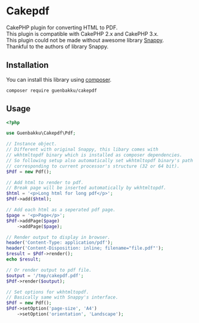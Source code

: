 # Cakepdf

CakePHP plugin for converting HTML to PDF.  
This plugin is compatible with CakePHP 2.x and CakePHP 3.x.  
This plugin could not be made without awesome library [Snappy](https://github.com/KnpLabs/snappy).  
Thankful to the authors of library Snappy.

## Installation

You can install this library using [composer](http://getcomposer.org).

```
composer require guenbakku/cakepdf
```

## Usage

```php
<?php

use Guenbakku\Cakepdf\Pdf;

// Instance object.
// Different with original Snappy, this libary comes with 
// wkhtmltopdf binary which is installed as composer dependencies. 
// So following setup also automatically set wkhtmltopdf binary's path 
// corresponding to current processor's structure (32 or 64 bit).
$Pdf = new Pdf();

// Add html to render to pdf.
// Break page will be inserted automatically by wkhtmltopdf.
$html = '<p>Long html for long pdf</p>';
$Pdf->add($html);

// Add each html as a seperated pdf page.
$page = '<p>Page</p>';
$Pdf->addPage($page)
    ->addPage($page);

// Render output to display in browser.
header('Content-Type: application/pdf');
header('Content-Disposition: inline; filename="file.pdf"');
$result = $Pdf->render();
echo $result;

// Or render output to pdf file.
$output = '/tmp/cakepdf.pdf';
$Pdf->render($output);

// Set options for wkhtmltopdf.
// Basically same with Snappy's interface.
$Pdf = new Pdf();
$Pdf->setOption('page-size', 'A4')
    ->setOption('orientation', 'Landscape');
```
